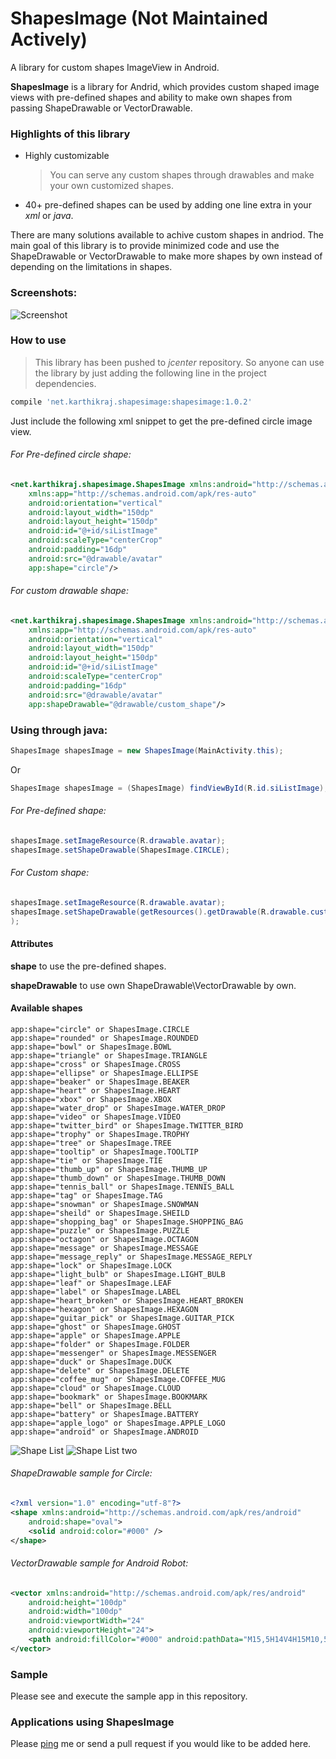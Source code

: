 # ShapesImage (Not Maintained Actively)
A library for custom shapes ImageView in Android.


**ShapesImage** is a library for Andrid, which provides custom shaped image views with pre-defined shapes and ability to make own shapes from passing ShapeDrawable or VectorDrawable.

### Highlights of this library

* Highly customizable

    >You can serve any custom shapes through drawables and make your own customized shapes.

* 40+ pre-defined shapes can be used by adding one line extra in your *xml* or *java*.


There are many solutions available to achive custom shapes in andriod. The main goal of this library is to provide minimized code and use the ShapeDrawable or VectorDrawable to make more shapes by own instead of depending on the limitations in shapes.


### Screenshots:

![Screenshot](/images/screenshots.jpg)


### How to use

>This library has been pushed to *jcenter* repository. So anyone can use the library by just adding the following line in the project dependencies.

```gradle
compile 'net.karthikraj.shapesimage:shapesimage:1.0.2'
```

Just include the following xml snippet to get the pre-defined circle image view.

###### For Pre-defined circle shape:

```xml
<net.karthikraj.shapesimage.ShapesImage xmlns:android="http://schemas.android.com/apk/res/android"
    xmlns:app="http://schemas.android.com/apk/res-auto"
    android:orientation="vertical"
    android:layout_width="150dp"
    android:layout_height="150dp"
    android:id="@+id/siListImage"
    android:scaleType="centerCrop"
    android:padding="16dp"
    android:src="@drawable/avatar"
    app:shape="circle"/>
```



###### For custom drawable shape:

```xml
<net.karthikraj.shapesimage.ShapesImage xmlns:android="http://schemas.android.com/apk/res/android"
    xmlns:app="http://schemas.android.com/apk/res-auto"
    android:orientation="vertical"
    android:layout_width="150dp"
    android:layout_height="150dp"
    android:id="@+id/siListImage"
    android:scaleType="centerCrop"
    android:padding="16dp"
    android:src="@drawable/avatar"
    app:shapeDrawable="@drawable/custom_shape"/>
```

### Using through java:

```java
ShapesImage shapesImage = new ShapesImage(MainActivity.this);
```
Or
```java
ShapesImage shapesImage = (ShapesImage) findViewById(R.id.siListImage);
```

###### For Pre-defined shape:

```java
shapesImage.setImageResource(R.drawable.avatar);
shapesImage.setShapeDrawable(ShapesImage.CIRCLE);
```

###### For Custom shape:

```java
shapesImage.setImageResource(R.drawable.avatar);
shapesImage.setShapeDrawable(getResources().getDrawable(R.drawable.custom_shape)
);
```


#### Attributes


**shape** to use the pre-defined shapes.

**shapeDrawable** to use own ShapeDrawable\VectorDrawable by own.


#### Available shapes

```
app:shape="circle" or ShapesImage.CIRCLE
app:shape="rounded" or ShapesImage.ROUNDED
app:shape="bowl" or ShapesImage.BOWL
app:shape="triangle" or ShapesImage.TRIANGLE
app:shape="cross" or ShapesImage.CROSS
app:shape="ellipse" or ShapesImage.ELLIPSE
app:shape="beaker" or ShapesImage.BEAKER
app:shape="heart" or ShapesImage.HEART
app:shape="xbox" or ShapesImage.XBOX
app:shape="water_drop" or ShapesImage.WATER_DROP
app:shape="video" or ShapesImage.VIDEO
app:shape="twitter_bird" or ShapesImage.TWITTER_BIRD
app:shape="trophy" or ShapesImage.TROPHY
app:shape="tree" or ShapesImage.TREE
app:shape="tooltip" or ShapesImage.TOOLTIP
app:shape="tie" or ShapesImage.TIE
app:shape="thumb_up" or ShapesImage.THUMB_UP
app:shape="thumb_down" or ShapesImage.THUMB_DOWN
app:shape="tennis_ball" or ShapesImage.TENNIS_BALL
app:shape="tag" or ShapesImage.TAG
app:shape="snowman" or ShapesImage.SNOWMAN
app:shape="sheild" or ShapesImage.SHEILD
app:shape="shopping_bag" or ShapesImage.SHOPPING_BAG
app:shape="puzzle" or ShapesImage.PUZZLE
app:shape="octagon" or ShapesImage.OCTAGON
app:shape="message" or ShapesImage.MESSAGE
app:shape="message_reply" or ShapesImage.MESSAGE_REPLY
app:shape="lock" or ShapesImage.LOCK
app:shape="light_bulb" or ShapesImage.LIGHT_BULB
app:shape="leaf" or ShapesImage.LEAF
app:shape="label" or ShapesImage.LABEL
app:shape="heart_broken" or ShapesImage.HEART_BROKEN
app:shape="hexagon" or ShapesImage.HEXAGON
app:shape="guitar_pick" or ShapesImage.GUITAR_PICK
app:shape="ghost" or ShapesImage.GHOST
app:shape="apple" or ShapesImage.APPLE
app:shape="folder" or ShapesImage.FOLDER
app:shape="messenger" or ShapesImage.MESSENGER
app:shape="duck" or ShapesImage.DUCK
app:shape="delete" or ShapesImage.DELETE
app:shape="coffee_mug" or ShapesImage.COFFEE_MUG
app:shape="cloud" or ShapesImage.CLOUD
app:shape="bookmark" or ShapesImage.BOOKMARK
app:shape="bell" or ShapesImage.BELL
app:shape="battery" or ShapesImage.BATTERY
app:shape="apple_logo" or ShapesImage.APPLE_LOGO
app:shape="android" or ShapesImage.ANDROID
```
![Shape List](/images/shapes_list.jpg)
![Shape List two](/images/shapes_list_two.jpg)

###### ShapeDrawable sample for Circle:

```xml
<?xml version="1.0" encoding="utf-8"?>
<shape xmlns:android="http://schemas.android.com/apk/res/android"
    android:shape="oval">
    <solid android:color="#000" />
</shape>
```

###### VectorDrawable sample for Android Robot:

```xml
<vector xmlns:android="http://schemas.android.com/apk/res/android"
    android:height="100dp"
    android:width="100dp"
    android:viewportWidth="24"
    android:viewportHeight="24">
    <path android:fillColor="#000" android:pathData="M15,5H14V4H15M10,5H9V4H10M15.53,2.16L16.84,0.85C17.03,0.66 17.03,0.34 16.84,0.14C16.64,-0.05 16.32,-0.05 16.13,0.14L14.65,1.62C13.85,1.23 12.95,1 12,1C11.04,1 10.14,1.23 9.34,1.63L7.85,0.14C7.66,-0.05 7.34,-0.05 7.15,0.14C6.95,0.34 6.95,0.66 7.15,0.85L8.46,2.16C6.97,3.26 6,5 6,7H18C18,5 17,3.25 15.53,2.16M20.5,8A1.5,1.5 0 0,0 19,9.5V16.5A1.5,1.5 0 0,0 20.5,18A1.5,1.5 0 0,0 22,16.5V9.5A1.5,1.5 0 0,0 20.5,8M3.5,8A1.5,1.5 0 0,0 2,9.5V16.5A1.5,1.5 0 0,0 3.5,18A1.5,1.5 0 0,0 5,16.5V9.5A1.5,1.5 0 0,0 3.5,8M6,18A1,1 0 0,0 7,19H8V22.5A1.5,1.5 0 0,0 9.5,24A1.5,1.5 0 0,0 11,22.5V19H13V22.5A1.5,1.5 0 0,0 14.5,24A1.5,1.5 0 0,0 16,22.5V19H17A1,1 0 0,0 18,18V8H6V18Z" />
</vector>
```




### Sample

Please see and execute the sample app in this repository.


### Applications using ShapesImage

Please [ping](mailto:raj.karthik777@gmail.com) me or send a pull request if you would like to be added here.
